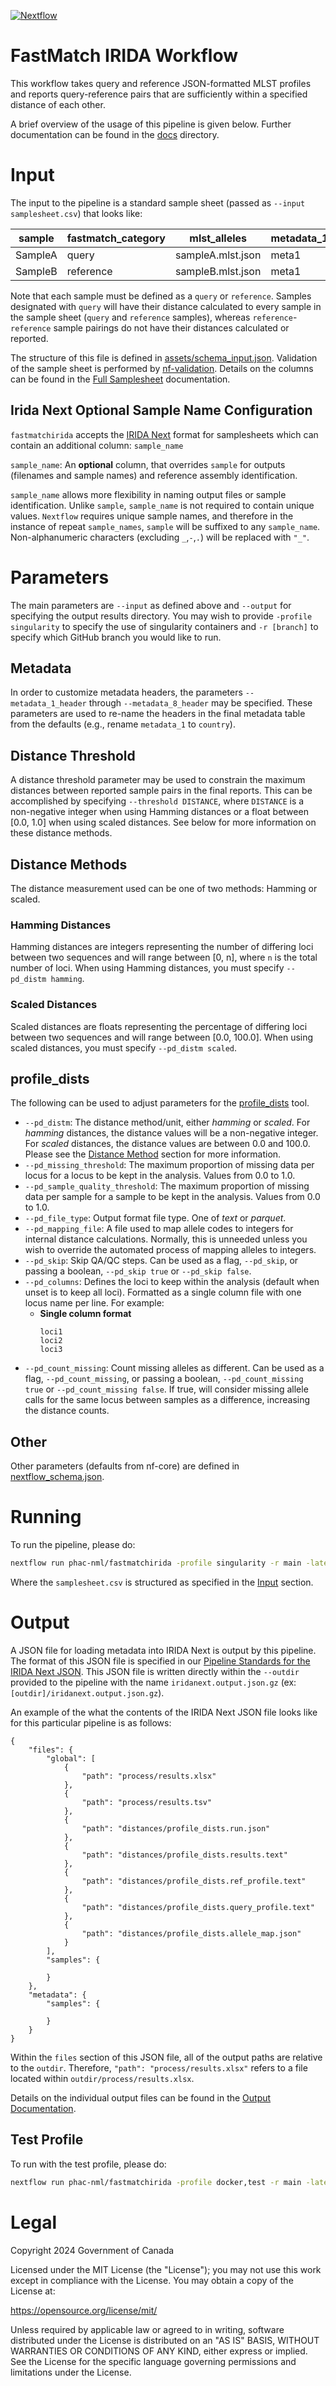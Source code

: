[![Nextflow](https://img.shields.io/badge/nextflow-%E2%89%A523.04.3-brightgreen.svg)](https://www.nextflow.io/)

# FastMatch IRIDA Workflow

This workflow takes query and reference JSON-formatted MLST profiles and reports query-reference pairs that are sufficiently within a specified distance of each other.

A brief overview of the usage of this pipeline is given below. Further documentation can be found in the [docs](docs/) directory.

# Input

The input to the pipeline is a standard sample sheet (passed as `--input samplesheet.csv`) that looks like:

| sample  | fastmatch_category | mlst_alleles      | metadata_1 | metadata_2 | metadata_3 | metadata_4 | metadata_5 | metadata_6 | metadata_7 | metadata_8 |
| ------- | ------------------ | ----------------- | ---------- | ---------- | ---------- | ---------- | ---------- | ---------- | ---------- | ---------- |
| SampleA | query              | sampleA.mlst.json | meta1      | meta2      | meta3      | meta4      | meta5      | meta6      | meta7      | meta8      |
| SampleB | reference          | sampleB.mlst.json | meta1      | meta2      | meta3      | meta4      | meta5      | meta6      | meta7      | meta8      |

Note that each sample must be defined as a `query` or `reference`. Samples designated with `query` will have their distance calculated to every sample in the sample sheet (`query` and `reference` samples), whereas `reference`-`reference` sample pairings do not have their distances calculated or reported.

The structure of this file is defined in [assets/schema_input.json](assets/schema_input.json). Validation of the sample sheet is performed by [nf-validation](https://nextflow-io.github.io/nf-validation/). Details on the columns can be found in the [Full Samplesheet](docs/usage.md#full-standard-samplesheet) documentation.

## Irida Next Optional Sample Name Configuration

`fastmatchirida` accepts the [IRIDA Next](https://github.com/phac-nml/irida-next) format for samplesheets which can contain an additional column: `sample_name`

`sample_name`: An **optional** column, that overrides `sample` for outputs (filenames and sample names) and reference assembly identification.

`sample_name` allows more flexibility in naming output files or sample identification. Unlike `sample`, `sample_name` is not required to contain unique values. `Nextflow` requires unique sample names, and therefore in the instance of repeat `sample_names`, `sample` will be suffixed to any `sample_name`. Non-alphanumeric characters (excluding `_`,`-`,`.`) will be replaced with `"_"`.

# Parameters

The main parameters are `--input` as defined above and `--output` for specifying the output results directory. You may wish to provide `-profile singularity` to specify the use of singularity containers and `-r [branch]` to specify which GitHub branch you would like to run.

## Metadata

In order to customize metadata headers, the parameters `--metadata_1_header` through `--metadata_8_header` may be specified. These parameters are used to re-name the headers in the final metadata table from the defaults (e.g., rename `metadata_1` to `country`).

## Distance Threshold

A distance threshold parameter may be used to constrain the maximum distances between reported sample pairs in the final reports. This can be accomplished by specifying `--threshold DISTANCE`, where `DISTANCE` is a non-negative integer when using Hamming distances or a float between [0.0, 1.0] when using scaled distances. See below for more information on these distance methods.

## Distance Methods

The distance measurement used can be one of two methods: Hamming or scaled.

### Hamming Distances

Hamming distances are integers representing the number of differing loci between two sequences and will range between [0, n], where `n` is the total number of loci. When using Hamming distances, you must specify `--pd_distm hamming`.

### Scaled Distances

Scaled distances are floats representing the percentage of differing loci between two sequences and will range between [0.0, 100.0]. When using scaled distances, you must specify `--pd_distm scaled`.

## profile_dists

The following can be used to adjust parameters for the [profile_dists][] tool.

- `--pd_distm`: The distance method/unit, either _hamming_ or _scaled_. For _hamming_ distances, the distance values will be a non-negative integer. For _scaled_ distances, the distance values are between 0.0 and 100.0. Please see the [Distance Method](#distance-method) section for more information.
- `--pd_missing_threshold`: The maximum proportion of missing data per locus for a locus to be kept in the analysis. Values from 0.0 to 1.0.
- `--pd_sample_quality_threshold`: The maximum proportion of missing data per sample for a sample to be kept in the analysis. Values from 0.0 to 1.0.
- `--pd_file_type`: Output format file type. One of _text_ or _parquet_.
- `--pd_mapping_file`: A file used to map allele codes to integers for internal distance calculations. Normally, this is unneeded unless you wish to override the automated process of mapping alleles to integers.
- `--pd_skip`: Skip QA/QC steps. Can be used as a flag, `--pd_skip`, or passing a boolean, `--pd_skip true` or `--pd_skip false`.
- `--pd_columns`: Defines the loci to keep within the analysis (default when unset is to keep all loci). Formatted as a single column file with one locus name per line. For example:
  - **Single column format**
    ```
    loci1
    loci2
    loci3
    ```
- `--pd_count_missing`: Count missing alleles as different. Can be used as a flag, `--pd_count_missing`, or passing a boolean, `--pd_count_missing true` or `--pd_count_missing false`. If true, will consider missing allele calls for the same locus between samples as a difference, increasing the distance counts.

## Other

Other parameters (defaults from nf-core) are defined in [nextflow_schema.json](nextflow_schema.json).

# Running

To run the pipeline, please do:

```bash
nextflow run phac-nml/fastmatchirida -profile singularity -r main -latest --input https://github.com/phac-nml/fastmatchirida/raw/dev/assets/samplesheet.csv --outdir results
```

Where the `samplesheet.csv` is structured as specified in the [Input](#input) section.

# Output

A JSON file for loading metadata into IRIDA Next is output by this pipeline. The format of this JSON file is specified in our [Pipeline Standards for the IRIDA Next JSON](https://github.com/phac-nml/pipeline-standards#32-irida-next-json). This JSON file is written directly within the `--outdir` provided to the pipeline with the name `iridanext.output.json.gz` (ex: `[outdir]/iridanext.output.json.gz`).

An example of the what the contents of the IRIDA Next JSON file looks like for this particular pipeline is as follows:

```
{
    "files": {
        "global": [
            {
                "path": "process/results.xlsx"
            },
            {
                "path": "process/results.tsv"
            },
            {
                "path": "distances/profile_dists.run.json"
            },
            {
                "path": "distances/profile_dists.results.text"
            },
            {
                "path": "distances/profile_dists.ref_profile.text"
            },
            {
                "path": "distances/profile_dists.query_profile.text"
            },
            {
                "path": "distances/profile_dists.allele_map.json"
            }
        ],
        "samples": {

        }
    },
    "metadata": {
        "samples": {

        }
    }
}
```

Within the `files` section of this JSON file, all of the output paths are relative to the `outdir`. Therefore, `"path": "process/results.xlsx"` refers to a file located within `outdir/process/results.xlsx`.

Details on the individual output files can be found in the [Output Documentation](docs/output.md).

## Test Profile

To run with the test profile, please do:

```bash
nextflow run phac-nml/fastmatchirida -profile docker,test -r main -latest --outdir results
```

# Legal

Copyright 2024 Government of Canada

Licensed under the MIT License (the "License"); you may not use
this work except in compliance with the License. You may obtain a copy of the
License at:

https://opensource.org/license/mit/

Unless required by applicable law or agreed to in writing, software distributed under the License is distributed on an "AS IS" BASIS, WITHOUT WARRANTIES OR
CONDITIONS OF ANY KIND, either express or implied. See the License for the specific language governing permissions and limitations under the License.

[profile_dists]: https://github.com/phac-nml/profile_dists
